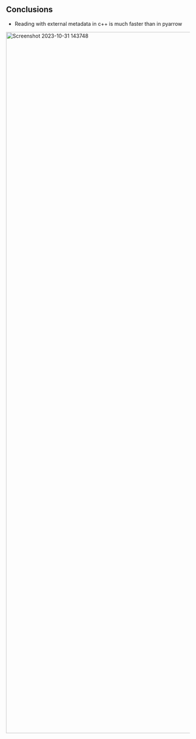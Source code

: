 ## Conclusions
- Reading with external metadata in c++ is much faster than in pyarrow
<img width="1916" alt="Screenshot 2023-10-31 143748" src="https://github.com/marcin-krystianc/ArrowPlayground/blob/master/ColumnReadingPerf/Snapshot_2023-11-08/external_metadata_cpp.png">
